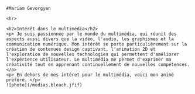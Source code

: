 
    #Mariam Gevorgyan
    
    <hr>
    
    <h2>Intérêt dans le multimédia</h2>
    <p> Je suis passionnée par le monde du multimédia, qui réunit des aspects aussi divers que la vidéo, l'audio, les graphismes et la communication numérique. Mon intérêt se porte particulièrement sur la création de contenues design captivant, l'animation 2D et l'exploration de nouvelles technologies qui permettent d'améliorer l'expérience utilisateur. Le multimédia me permet d'exprimer ma créativité tout en apprenant continuellement de nouvelles compétences.
    </p>
    <p> En dehors de mes intêret pour le multimédia, voici mon animé préféré. </p>
    ![photo](/medias.bleach.jfif)



